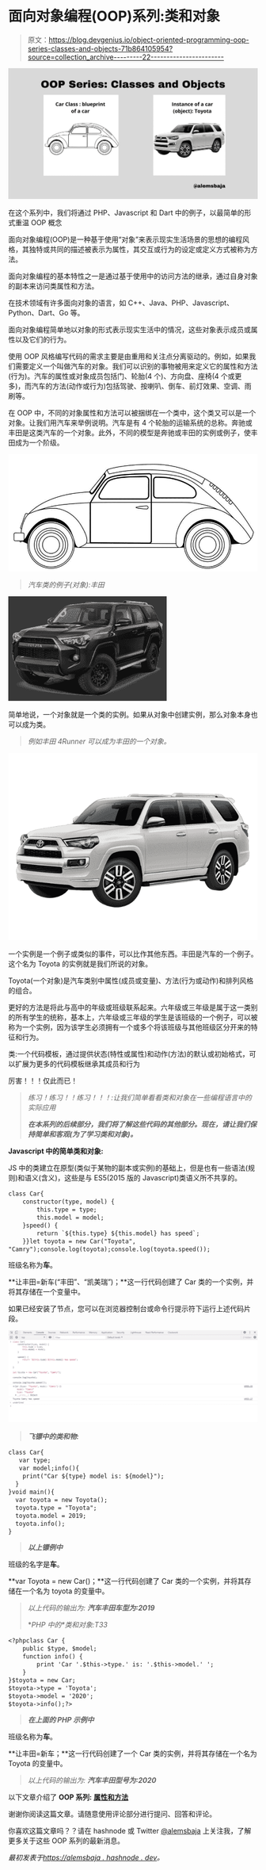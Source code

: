 # 面向对象编程(OOP)系列:类和对象

> 原文：<https://blog.devgenius.io/object-oriented-programming-oop-series-classes-and-objects-71b864105954?source=collection_archive---------22----------------------->

![](img/3c84986a3e605cfbc94f4264ffaab4c1.png)

在这个系列中，我们将通过 PHP、Javascript 和 Dart 中的例子，以最简单的形式重温 OOP 概念

面向对象编程(OOP)是一种基于使用“对象”来表示现实生活场景的思想的编程风格，其独特或共同的描述被表示为属性，其交互或行为的设定或定义方式被称为方法。

面向对象编程的基本特性之一是通过基于使用中的访问方法的继承，通过自身对象的副本来访问类属性和方法。

在技术领域有许多面向对象的语言，如 C++、Java、PHP、Javascript、Python、Dart、Go 等。

面向对象编程简单地以对象的形式表示现实生活中的情况，这些对象表示成员或属性以及它们的行为。

使用 OOP 风格编写代码的需求主要是由重用和关注点分离驱动的。例如，如果我们需要定义一个叫做汽车的对象。我们可以识别的事物被用来定义它的属性和方法(行为)。汽车的属性或对象成员包括门、轮胎(4 个)、方向盘、座椅(4 个或更多)，而汽车的方法(动作或行为)包括驾驶、按喇叭、倒车、前灯效果、空调、雨刷等。

在 OOP 中，不同的对象属性和方法可以被捆绑在一个类中，这个类又可以是一个对象。让我们用汽车来举例说明。汽车是有 4 个轮胎的运输系统的总称。奔驰或丰田是这类汽车的一个对象。此外，不同的模型是奔驰或丰田的实例或例子，使丰田成为一个阶级。

![](img/8fb168952414583d9e9fd4a765f0f885.png)

> *汽车类的例子(对象):丰田*

![](img/43b8e48b6a338215c6fa3befe085a6ce.png)

简单地说，一个对象就是一个类的实例。如果从对象中创建实例，那么对象本身也可以成为类。

> *例如丰田 4Runner 可以成为丰田的一个对象。*

![](img/0d03e84dd018b511d76e8b6c10d2957f.png)

一个实例是一个例子或类似的事件，可以比作其他东西。丰田是汽车的一个例子。这个名为 Toyota 的实例就是我们所说的对象。

Toyota(一个对象)是汽车类别中属性(成员或变量)、方法(行为或动作)和排列风格的组合。

更好的方法是将此与高中的年级或班级联系起来。六年级或三年级是属于这一类别的所有学生的统称，基本上，六年级或三年级的学生是该班级的一个例子，可以被称为一个实例，因为该学生必须拥有一个或多个将该班级与其他班级区分开来的特征和行为。

类:一个代码模板，通过提供状态(特性或属性)和动作(方法)的默认或初始格式，可以扩展为更多的代码模板继承其成员和行为

厉害！！！仅此而已！

> *练习！练习！！练习！！！:让我们简单看看类和对象在一些编程语言中的实际应用*
> 
> ***在本系列的后续部分，我们将了解这些代码的其他部分。现在，请让我们保持简单和客观(为了学习类和对象)。***

**Javascript 中的简单类和对象:**

JS 中的类建立在原型(类似于某物的副本或实例)的基础上，但是也有一些语法(规则)和语义(含义)，这些是与 ES5(2015 版的 Javascript)类语义所不共享的。

```
class Car{
    constructor(type, model) {
        this.type = type;
        this.model = model;
    }speed() {
        return `${this.type} ${this.model} has speed`;
    }}let toyota = new Car("Toyota", "Camry");console.log(toyota);console.log(toyota.speed());
```

班级名称为**车**。

**让丰田=新车(“丰田”、“凯美瑞”)；**这一行代码创建了 Car 类的一个实例，并将其存储在一个变量中。

如果已经安装了节点，您可以在浏览器控制台或命令行提示符下运行上述代码片段。

![](img/a03e0c480499dd39c0d9244a186e00f8.png)

> ***飞镖中的类和物:***

```
class Car{
   var type;
   var model;info(){
    print("Car ${type} model is: ${model}");
  }
}void main(){
  var toyota = new Toyota();
  toyota.type = "Toyota";
  toyota.model = 2019;
  toyota.info();
}
```

> ***以上镖例中***

班级的名字是**车**。

**var Toyota = new Car()；**这一行代码创建了 Car 类的一个实例，并将其存储在一个名为 toyota 的变量中。

> *以上代码的输出为:* ***汽车丰田车型为:2019***
> 
> **PHP 中的*类和对象:*T33**

```
<?phpclass Car {
    public $type, $model;
    function info() {
        print 'Car '.$this->type.' is: '.$this->model.' ';
    }
}$toyota = new Car;
$toyota->type = 'Toyota';
$toyota->model = '2020';
$toyota->info();?>
```

> ***在上面的 PHP 示例中***

班级名称为**车**。

**让丰田=新车；**这一行代码创建了一个 Car 类的实例，并将其存储在一个名为 Toyota 的变量中。

> *以上代码的输出为:* ***汽车丰田型号为:2020***

以下文章介绍了 **OOP 系列:** [**属性和方法**](https://raphealenike.medium.com/object-oriented-programming-oop-series-attributes-and-methods-5d1e51b11e3e)

谢谢你阅读这篇文章。请随意使用评论部分进行提问、回答和评论。

你喜欢这篇文章吗？？请在 hashnode 或 Twitter [@alemsbaja](https://hashnode.com/@alemsbaja) 上关注我，了解更多关于这些 OOP 系列的最新消息。

*最初发表于*[*https://alemsbaja . hashnode . dev*](https://alemsbaja.hashnode.dev/object-oriented-programmingoop-series-classes-and-objects)*。*